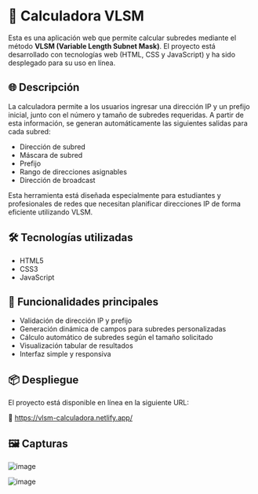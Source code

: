 # 📡 Calculadora VLSM

Esta es una aplicación web que permite calcular subredes mediante el método **VLSM (Variable Length Subnet Mask)**. El proyecto está desarrollado con tecnologías web (HTML, CSS y JavaScript) y ha sido desplegado para su uso en línea.

## 🌐 Descripción

La calculadora permite a los usuarios ingresar una dirección IP y un prefijo inicial, junto con el número y tamaño de subredes requeridas. A partir de esta información, se generan automáticamente las siguientes salidas para cada subred:

- Dirección de subred
- Máscara de subred
- Prefijo
- Rango de direcciones asignables
- Dirección de broadcast

Esta herramienta está diseñada especialmente para estudiantes y profesionales de redes que necesitan planificar direcciones IP de forma eficiente utilizando VLSM.

## 🛠️ Tecnologías utilizadas

- HTML5
- CSS3
- JavaScript

## 🚀 Funcionalidades principales

- Validación de dirección IP y prefijo
- Generación dinámica de campos para subredes personalizadas
- Cálculo automático de subredes según el tamaño solicitado
- Visualización tabular de resultados
- Interfaz simple y responsiva

## 📦 Despliegue

El proyecto está disponible en línea en la siguiente URL:

🔗 https://vlsm-calculadora.netlify.app/

## 🖼️ Capturas

![image](https://github.com/user-attachments/assets/1497e0c5-c761-46fb-9b36-5eed4c076e21)

![image](https://github.com/user-attachments/assets/b00cbd64-2a0b-445e-a878-69922a980c26)



